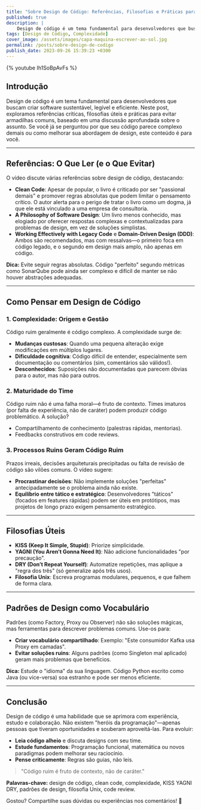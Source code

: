 ```yaml
---
title: "Sobre Design de Código: Referências, Filosofias e Práticas para Código de Qualidade"
published: true
description: | 
    Design de código é um tema fundamental para desenvolvedores que buscam criar software sustentável, legível e eficiente. Neste post, exploramos referências críticas, filosofias úteis e práticas para evitar armadilhas comuns, baseado em uma discussão aprofundada sobre o assunto. Se você já se perguntou por que seu código parece complexo demais ou como melhorar sua abordagem de design, este conteúdo é para você.
tags: [Design de Código, Complexidade]
cover_image: /assets/images/capa-maquina-escrever-ao-sol.jpg
permalink: /posts/sobre-design-de-codigo
publish_date: 2023-09-26 15:39:23 +0300
---
```


{% youtube Ih1SoBpAvFs %}

## Introdução  
Design de código é um tema fundamental para desenvolvedores que buscam criar software sustentável, legível e eficiente. Neste post, exploramos referências críticas, filosofias úteis e práticas para evitar armadilhas comuns, baseado em uma discussão aprofundada sobre o assunto. Se você já se perguntou por que seu código parece complexo demais ou como melhorar sua abordagem de design, este conteúdo é para você.

---

## Referências: O Que Ler (e o Que Evitar)  
O vídeo discute várias referências sobre design de código, destacando:  
- **Clean Code**: Apesar de popular, o livro é criticado por ser "passional demais" e promover regras absolutas que podem limitar o pensamento crítico. O autor alerta para o perigo de tratar o livro como um dogma, já que ele está vinculado a uma empresa de consultoria.  
- **A Philosophy of Software Design**: Um livro menos conhecido, mas elogiado por oferecer respostas complexas e contextualizadas para problemas de design, em vez de soluções simplistas.  
- **Working Effectively with Legacy Code** e **Domain-Driven Design (DDD)**: Ambos são recomendados, mas com ressalvas—o primeiro foca em código legado, e o segundo em design mais amplo, não apenas em código.  

**Dica:** Evite seguir regras absolutas. Código "perfeito" segundo métricas como SonarQube pode ainda ser complexo e difícil de manter se não houver abstrações adequadas.

---

## Como Pensar em Design de Código  
### 1. **Complexidade: Origem e Gestão**  
Código ruim geralmente é código complexo. A complexidade surge de:  
- **Mudanças custosas**: Quando uma pequena alteração exige modificações em múltiplos lugares.  
- **Dificuldade cognitiva**: Código difícil de entender, especialmente sem documentação ou comentários (sim, comentários são válidos!).  
- **Desconhecidos**: Suposições não documentadas que parecem óbvias para o autor, mas não para outros.  

### 2. **Maturidade do Time**  
Código ruim não é uma falha moral—é fruto de contexto. Times imaturos (por falta de experiência, não de caráter) podem produzir código problemático. A solução?  
- Compartilhamento de conhecimento (palestras rápidas, mentorias).  
- Feedbacks construtivos em code reviews.  

### 3. **Processos Ruins Geram Código Ruim**  
Prazos irreais, decisões arquiteturais precipitadas ou falta de revisão de código são vilões comuns. O vídeo sugere:  
- **Procrastinar decisões**: Não implemente soluções "perfeitas" antecipadamente se o problema ainda não existe.  
- **Equilíbrio entre tático e estratégico**: Desenvolvedores "táticos" (focados em features rápidas) podem ser úteis em protótipos, mas projetos de longo prazo exigem pensamento estratégico.  

---

## Filosofias Úteis  
- **KISS (Keep It Simple, Stupid)**: Priorize simplicidade.  
- **YAGNI (You Aren’t Gonna Need It)**: Não adicione funcionalidades "por precaução".  
- **DRY (Don’t Repeat Yourself)**: Automatize repetições, mas aplique a "regra dos três" (só generalize após três usos).  
- **Filosofia Unix**: Escreva programas modulares, pequenos, e que falhem de forma clara.  

---

## Padrões de Design como Vocabulário  
Padrões (como Factory, Proxy ou Observer) não são soluções mágicas, mas ferramentas para descrever problemas comuns. Use-os para:  
- **Criar vocabulário compartilhado**: Exemplo: "Este consumidor Kafka usa Proxy em camadas".  
- **Evitar soluções ruins**: Alguns padrões (como Singleton mal aplicado) geram mais problemas que benefícios.  

**Dica:** Estude o "idioma" da sua linguagem. Código Python escrito como Java (ou vice-versa) soa estranho e pode ser menos eficiente.

---

## Conclusão  
Design de código é uma habilidade que se aprimora com experiência, estudo e colaboração. Não existem "heróis da programação"—apenas pessoas que tiveram oportunidades e souberam aproveitá-las. Para evoluir:  
- **Leia código alheio** e discuta designs com seu time.  
- **Estude fundamentos**: Programação funcional, matemática ou novos paradigmas podem melhorar seu raciocínio.  
- **Pense criticamente**: Regras são guias, não leis.  

> "Código ruim é fruto de contexto, não de caráter."  

**Palavras-chave:** design de código, clean code, complexidade, KISS YAGNI DRY, padrões de design, filosofia Unix, code review.  

Gostou? Compartilhe suas dúvidas ou experiências nos comentários! 🚀  